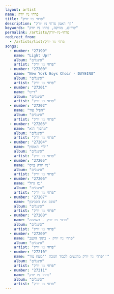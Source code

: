 ```yaml
---
layout: artist
name: פרחי ניו יורק
title: "פרחי ניו יורק"
description: "דף האמן פרחי ניו יורק"
keywords: "שירים, מוזיקה, פרחי ניו יורק"
permalink: /artists/פרחי-ניו-יורק
redirect_from:
  - /artists/list/פרחי ניו יורק
songs:
  - number: "27199"
    name: "Light Up!"
    album: "סינגלים"
    artist: "פרחי ניו יורק"
  - number: "27200"
    name: "New York Boys Choir - DAYEINU"
    album: "סינגלים"
    artist: "פרחי ניו יורק"
  - number: "27201"
    name: "דיינו"
    album: "סינגלים"
    artist: "פרחי ניו יורק"
  - number: "27202"
    name: "הפיל פור"
    album: "סינגלים"
    artist: "פרחי ניו יורק"
  - number: "27203"
    name: "ונהפוך הוא"
    album: "סינגלים"
    artist: "פרחי ניו יורק"
  - number: "27204"
    name: "ילדי האומץ"
    album: "סינגלים"
    artist: "פרחי ניו יורק"
  - number: "27205"
    name: "ניו יורק בויס"
    album: "סינגלים"
    artist: "פרחי ניו יורק"
  - number: "27206"
    name: "נס גדול"
    album: "סינגלים"
    artist: "פרחי ניו יורק"
  - number: "27207"
    name: "סובב את הסביבון"
    album: "סינגלים"
    artist: "פרחי ניו יורק"
  - number: "27208"
    name: "פרחי ניו יורק - בשמחה"
    album: "סינגלים"
    artist: "פרחי ניו יורק"
  - number: "27209"
    name: "פרחי ניו יורק - בתוך הקצב"
    album: "סינגלים"
    artist: "פרחי ניו יורק"
  - number: "27210"
    name: "פרחי ניו יורק מרגשים לכבוד חנוכה ''מעוז צור''"
    album: "סינגלים"
    artist: "פרחי ניו יורק"
  - number: "27211"
    name: "פרחי ניו יורק"
    album: "סינגלים"
    artist: "פרחי ניו יורק"
---
```

